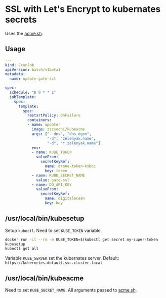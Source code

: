 # SSL with Let's Encrypt to kubernates secrets

Uses the [acme.sh](https://github.com/Neilpang/acme.sh).

## Usage

```yaml
---
kind: CronJob
apiVersion: batch/v1beta1
metadata:
  name: update-gate-ssl

spec:
  schedule: "0 0 * * 1"
  jobTemplate:
    spec:
      template:
        spec:
          restartPolicy: OnFailure
          containers:
          - name: updater
            image: zzzsochi/kubeacme
            args: ["--dns", "dns_dgon",
                   "-d", "zelenyak.name",
                   "-d", "*.zelenyak.name"]
            env:
            - name: KUBE_TOKEN
              valueFrom:
                secretKeyRef:
                  name: drone-token-kxbqc
                  key: token
            - name: KUBE_SECRET_NAME
              value: gate-ssl
            - name: DO_API_KEY
              valueFrom:
                secretKeyRef:
                  name: digitalocean
                  key: key
```

## /usr/local/bin/kubesetup

Setup ``kubectl``. Need to set ``KUBE_TOKEN`` variable.

```bash
docker run -it --rm -e KUBE_TOKEN=$(kubectl get secret my-super-token -o jsonpath='{.data.token}') zzzsochi@kubeawsctl
kubesetup
kubectl get all
```

Variable ``KUBE_SERVER`` set the kubernates server. Default: ``https://kubernetes.default.svc.cluster.local``

## /usr/local/bin/kubeacme

Need to set ``KUBE_SECRET_NAME``.
All arguments passed to [acme.sh](https://github.com/Neilpang/acme.sh).

